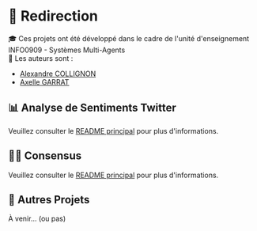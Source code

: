 
# 🔄 Redirection

🎓 Ces projets ont été développé dans le cadre de l'unité d'enseignement INFO0909 - Systèmes Multi-Agents<br>
👥 Les auteurs sont :
- [Alexandre COLLIGNON](https://github.com/Stoupy51)
- [Axelle GARRAT](https://github.com/akselZ)

## 📊 Analyse de Sentiments Twitter
Veuillez consulter le [README principal](twitter/README.md) pour plus d'informations.

## 👨‍💼 Consensus
Veuillez consulter le [README principal](consensus/README.md) pour plus d'informations.

## 🚧 Autres Projets
À venir... (ou pas)

